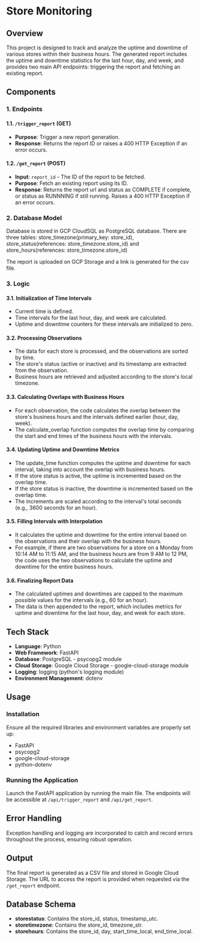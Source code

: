 # Store Monitoring

## Overview

This project is designed to track and analyze the uptime and downtime of various stores within their business hours. The generated report includes the uptime and downtime statistics for the last hour, day, and week, and provides two main API endpoints: triggering the report and fetching an existing report.

## Components

### 1. **Endpoints**

#### 1.1. `/trigger_report` (GET)

- **Purpose**: Trigger a new report generation.
- **Response**: Returns the report ID or raises a 400 HTTP Exception if an error occurs.

#### 1.2. `/get_report` (POST)

- **Input**: `report_id` - The ID of the report to be fetched.
- **Purpose**: Fetch an existing report using its ID.
- **Response**: Returns the report url and status as COMPLETE if complete, or status as RUNNNING if still running. Raises a 400 HTTP Exception if an error occurs.

### 2. **Database Model**
Database is stored in GCP CloudSQL as PostgreSQL database. There are three tables: store_timezone(primary_key: store_id), store_status(references: store_timezone.store_id) and store_hours(references: store_timezone.store_id)

The report is uploaded on GCP Storage and a link is generated for the csv file.

### 3. **Logic**
#### 3.1. **Initialization of Time Intervals**

- Current time is defined.
- Time intervals for the last hour, day, and week are calculated.
- Uptime and downtime counters for these intervals are initialized to zero.
#### 3.2. **Processing Observations**
- The data for each store is processed, and the observations are sorted by time.
- The store's status (active or inactive) and its timestamp are extracted from the observation.
- Business hours are retrieved and adjusted according to the store's local timezone.
#### 3.3. **Calculating Overlaps with Business Hours**
- For each observation, the code calculates the overlap between the store's business hours and the intervals defined earlier (hour, day, week).
- The calculate_overlap function computes the overlap time by comparing the start and end times of the business hours with the intervals.

#### 3.4. **Updating Uptime and Downtime Metrics**
- The update_time function computes the uptime and downtime for each interval, taking into account the overlap with business hours.
- If the store status is active, the uptime is incremented based on the overlap time.
- If the store status is inactive, the downtime is incremented based on the overlap time.
- The increments are scaled according to the interval's total seconds (e.g., 3600 seconds for an hour).

#### 3.5. **Filling Intervals with Interpolation**
- It calculates the uptime and downtime for the entire interval based on the observations and their overlap with the business hours.
- For example, if there are two observations for a store on a Monday from 10:14 AM to 11:15 AM, and the business hours are from 9 AM to 12 PM, the code uses the two observations to calculate the uptime and downtime for the entire business hours.

#### 3.6. **Finalizing Report Data**
- The calculated uptimes and downtimes are capped to the maximum possible values for the intervals (e.g., 60 for an hour).
- The data is then appended to the report, which includes metrics for uptime and downtime for the last hour, day, and week for each store.

## Tech Stack
- **Language**: Python
- **Web Framework**: FastAPI
- **Database**: PostgreSQL - psycopg2 module
- **Cloud Storage**: Google Cloud Storage - google-cloud-storage module
- **Logging**: logging (python's logging module)
- **Environment Management**: dotenv

## Usage

### Installation

Ensure all the required libraries and environment variables are properly set up:

- FastAPI
- psycopg2
- google-cloud-storage
- python-dotenv

### Running the Application

Launch the FastAPI application by running the main file. The endpoints will be accessible at `/api/trigger_report` and `/api/get_report`.

## Error Handling

Exception handling and logging are incorporated to catch and record errors throughout the process, ensuring robust operation.

## Output

The final report is generated as a CSV file and stored in Google Cloud Storage. The URL to access the report is provided when requested via the `/get_report` endpoint.

## Database Schema

- **storestatus**: Contains the store_id, status, timestamp_utc.
- **storetimezone**: Contains the store_id, timezone_str.
- **storehours**: Contains the store_id, day, start_time_local, end_time_local.